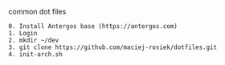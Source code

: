 common dot files

    0. Install Antergos base (https://antergos.com)
    1. Login
    2. mkdir ~/dev
    3. git clone https://github.com/maciej-rosiek/dotfiles.git
    4. init-arch.sh
